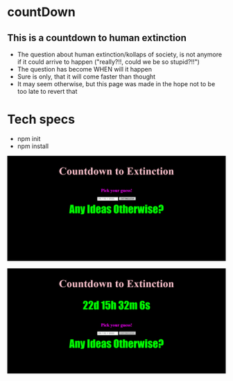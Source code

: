 # countDown

## This is a countdown to human extinction

- The question about human extinction/kollaps of society, is not anymore if it could arrive to happen ("really?!!, could we be so stupid?!!")
- The question has become WHEN will it happen
- Sure is only, that it will come faster than thought
- It may seem otherwise, but this page was made in the hope not to be too late to revert that

# Tech specs

- npm init
- npm install

![Alt text](screenshots/countdown1.png?raw=true "countdown1")

![Alt text](screenshots/countdown2.png?raw=true "countdown2")

